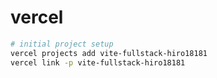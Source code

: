 # vercel

```sh
# initial project setup
vercel projects add vite-fullstack-hiro18181
vercel link -p vite-fullstack-hiro18181
```
